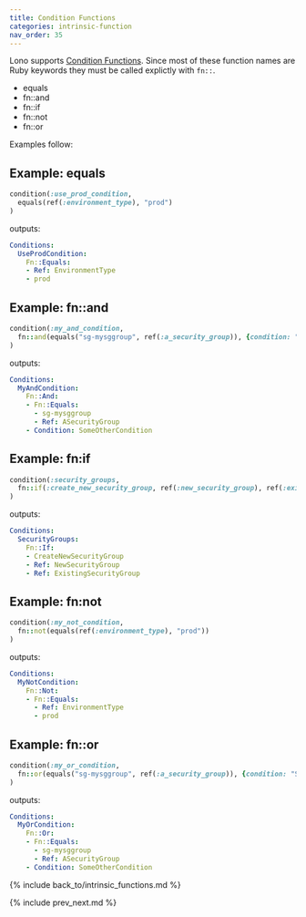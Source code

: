 ```yaml
---
title: Condition Functions
categories: intrinsic-function
nav_order: 35
---
```


Lono supports [Condition Functions](https://docs.aws.amazon.com/AWSCloudFormation/latest/UserGuide/intrinsic-function-reference-conditions.html).  Since most of these function names are Ruby keywords they must be called explictly with `fn::`.

* equals
* fn::and
* fn::if
* fn::not
* fn::or

Examples follow:

## Example: equals

```ruby
condition(:use_prod_condition,
  equals(ref(:environment_type), "prod")
)
```

outputs:

```yaml
Conditions:
  UseProdCondition:
    Fn::Equals:
    - Ref: EnvironmentType
    - prod
```

## Example: fn::and

```ruby
condition(:my_and_condition,
  fn::and(equals("sg-mysggroup", ref(:a_security_group)), {condition: "SomeOtherCondition"})
)
```

outputs:

```yaml
Conditions:
  MyAndCondition:
    Fn::And:
    - Fn::Equals:
      - sg-mysggroup
      - Ref: ASecurityGroup
    - Condition: SomeOtherCondition
```

## Example: fn:if

```ruby
condition(:security_groups,
  fn::if(:create_new_security_group, ref(:new_security_group), ref(:existing_security_group))
)
```

outputs:

```yaml
Conditions:
  SecurityGroups:
    Fn::If:
    - CreateNewSecurityGroup
    - Ref: NewSecurityGroup
    - Ref: ExistingSecurityGroup
```

## Example: fn:not

```ruby
condition(:my_not_condition,
  fn::not(equals(ref(:environment_type), "prod"))
)
```

outputs:

```yaml
Conditions:
  MyNotCondition:
    Fn::Not:
    - Fn::Equals:
      - Ref: EnvironmentType
      - prod
```

## Example: fn::or

```ruby
condition(:my_or_condition,
  fn::or(equals("sg-mysggroup", ref(:a_security_group)), {condition: "SomeOtherCondition"})
)
```

outputs:

```yaml
Conditions:
  MyOrCondition:
    Fn::Or:
    - Fn::Equals:
      - sg-mysggroup
      - Ref: ASecurityGroup
    - Condition: SomeOtherCondition
```

{% include back_to/intrinsic_functions.md %}

{% include prev_next.md %}
